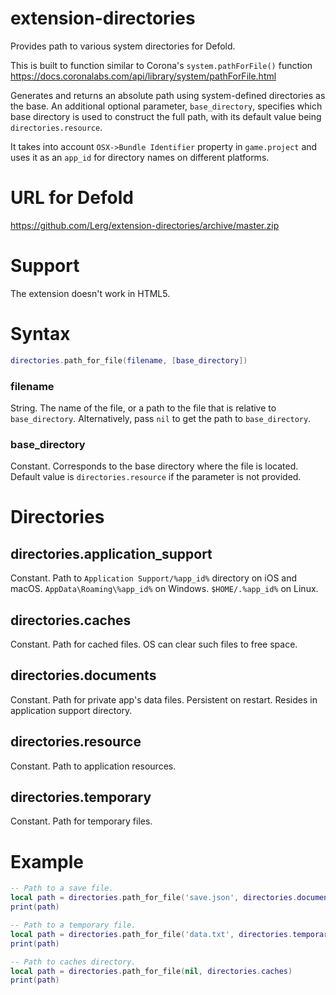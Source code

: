 # extension-directories
Provides path to various system directories for Defold.

This is built to function similar to Corona's `system.pathForFile()` function https://docs.coronalabs.com/api/library/system/pathForFile.html

Generates and returns an absolute path using system-defined directories as the base. An additional optional parameter, `base_directory`, specifies which base directory is used to construct the full path, with its default value being `directories.resource`.

It takes into account `OSX->Bundle Identifier` property in `game.project` and uses it as an `app_id` for directory names on different platforms.

# URL for Defold
https://github.com/Lerg/extension-directories/archive/master.zip

# Support

The extension doesn't work in HTML5.

# Syntax

```lua
directories.path_for_file(filename, [base_directory])
```

### filename
String. The name of the file, or a path to the file that is relative to `base_directory`. Alternatively, pass `nil` to get the path to `base_directory`.

### base_directory
Constant. Corresponds to the base directory where the file is located. Default value is `directories.resource` if the parameter is not provided.

# Directories

## directories.application_support
Constant. Path to `Application Support/%app_id%` directory on iOS and macOS. `AppData\Roaming\%app_id%` on Windows. `$HOME/.%app_id%` on Linux.

## directories.caches
Constant. Path for cached files. OS can clear such files to free space.

## directories.documents
Constant. Path for private app's data files. Persistent on restart. Resides in application support directory.

## directories.resource
Constant. Path to application resources.

## directories.temporary
Constant. Path for temporary files.

# Example

```lua
-- Path to a save file.
local path = directories.path_for_file('save.json', directories.documents)
print(path)

-- Path to a temporary file.
local path = directories.path_for_file('data.txt', directories.temporary)
print(path)

-- Path to caches directory.
local path = directories.path_for_file(nil, directories.caches)
print(path)
```
